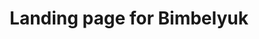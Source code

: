 ---
title: 'Landing page for Bimbelyuk'
image: '/assets/images/bimbelyuk.webp'
year: 2024
description: 'Landing page for education agency bimbelyuk'
---